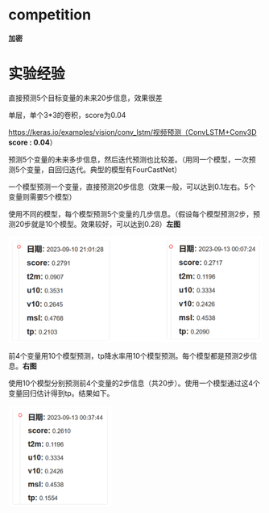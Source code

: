 # competition

**加密**





# 实验经验

直接预测5个目标变量的未来20步信息，效果很差

单层，单个3*3的卷积，score为0.04

https://keras.io/examples/vision/conv_lstm/视频预测（ConvLSTM+Conv3D   **score : 0.04**）



预测5个变量的未来多步信息，然后迭代预测也比较差。（用同一个模型，一次预测5个变量，自回归迭代。典型的模型有FourCastNet）



一个模型预测一个变量，直接预测20步信息（效果一般，可以达到0.1左右。5个变量则需要5个模型）



使用不同的模型，每个模型预测5个变量的几步信息。（假设每个模型预测2步，预测20步就是10个模型。效果较好，可以达到0.28）**左图**

<img src="img/exp1.png" alt="exp1" style="zoom:80%;" />

前4个变量用10个模型预测，tp降水率用10个模型预测。每个模型都是预测2步信息。**右图**

使用10个模型分别预测前4个变量的2步信息（共20步）。使用一个模型通过这4个变量回归估计得到tp。结果如下。

<img src="img/exp2.png" alt="exp2" style="zoom:60%;" />